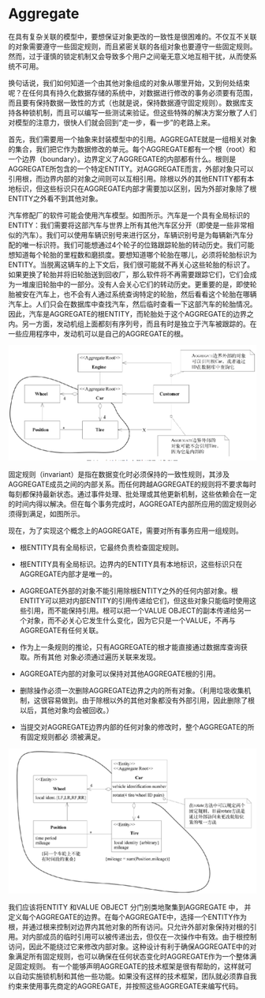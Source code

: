 # Aggregate 

在具有复杂关联的模型中，要想保证对象更改的一致性是很困难的。不仅互不关联的对象需要遵守一些固定规则，而且紧密关联的各组对象也要遵守一些固定规则。然而，过于谨慎的锁定机制又会导致多个用户之间毫无意义地互相干扰，从而使系统不可用。

换句话说，我们如何知道一个由其他对象组成的对象从哪里开始，又到何处结束呢？在任何具有持久化数据存储的系统中，对数据进行修改的事务必须要有范围，而且要有保持数据一致性的方式（也就是说，保持数据遵守固定规则）。数据库支持各种锁机制，而且可以编写一些测试来验证。但这些特殊的解决方案分散了人们对模型的注意力，很快人们就会回到“走一步，看一步”的老路上来。

首先，我们需要用一个抽象来封装模型中的引用。AGGREGATE就是一组相关对象的集合，我们把它作为数据修改的单元。每个AGGREGATE都有一个根（root）和一个边界（boundary）。边界定义了AGGREGATE的内部都有什么。根则是AGGREGATE所包含的一个特定ENTITY。对AGGREGATE而言，外部对象只可以引用根，而边界内部的对象之间则可以互相引用。除根以外的其他ENTITY都有本地标识，但这些标识只在AGGREGATE内部才需要加以区别，因为外部对象除了根ENTITY之外看不到其他对象。

汽车修配厂的软件可能会使用汽车模型。如图所示。汽车是一个具有全局标识的ENTITY：我们需要将这部汽车与世界上所有其他汽车区分开（即使是一些非常相似的汽车）。我们可以使用车辆识别号来进行区分，车辆识别号是为每辆新汽车分配的唯一标识符。我们可能想通过4个轮子的位臵跟踪轮胎的转动历史。我们可能想知道每个轮胎的里程数和磨损度。要想知道哪个轮胎在哪儿，必须将轮胎标识为ENTITY。当脱离这辆车的上下文后，我们很可能就不再关心这些轮胎的标识了。如果更换了轮胎并将旧轮胎送到回收厂，那么软件将不再需要跟踪它们，它们会成为一堆废旧轮胎中的一部分。没有人会关心它们的转动历史。更重要的是，即使轮胎被安在汽车上，也不会有人通过系统查询特定的轮胎，然后看看这个轮胎在哪辆汽车上。人们只会在数据库中查找汽车，然后临时查看一下这部汽车的轮胎情况。因此，汽车是AGGREGATE的根ENTITY，而轮胎处于这个AGGREGATE的边界之内。另一方面，发动机组上面都刻有序列号，而且有时是独立于汽车被跟踪的。在一些应用程序中，发动机可以是自己的AGGREGATE的根。

![](../img/20211207151848.png)

固定规则（invariant）是指在数据变化时必须保持的一致性规则，其涉及AGGREGATE成员之间的内部关系。而任何跨越AGGREGATE的规则将不要求每时每刻都保持最新状态。通过事件处理、批处理或其他更新机制，这些依赖会在一定的时间内得以解决。但在每个事务完成时，AGGREGATE内部所应用的固定规则必须得到满足，如图所示。

现在，为了实现这个概念上的AGGREGATE，需要对所有事务应用一组规则。

- 根ENTITY具有全局标识，它最终负责检查固定规则。
- 根ENTITY具有全局标识。边界内的ENTITY具有本地标识，这些标识只在AGGREGATE内部才是唯一的。
- AGGREGATE外部的对象不能引用除根ENTITY之外的任何内部对象。根ENTITY可以把对内部ENTITY的引用传递给它们，但这些对象只能临时使用这些引用，而不能保持引用。根可以把一个VALUE OBJECT的副本传递给另一个对象，而不必关心它发生什么变化，因为它只是一个VALUE，不再与AGGREGATE有任何关联。
- 作为上一条规则的推论，只有AGGREGATE的根才能直接通过数据库查询获取。所有其他
  对象必须通过遍历关联来发现。

- AGGREGATE内部的对象可以保持对其他AGGREGATE根的引用。
- 删除操作必须一次删除AGGREGATE边界之内的所有对象。（利用垃圾收集机制，这很容易做到。由于除根以外的其他对象都没有外部引用，因此删除了根以后，其他对象均会被回收。）
- 当提交对AGGREGATE边界内部的任何对象的修改时，整个AGGREGATE的所有固定规则都必
  须被满足。

![](../img/20211207152533.png)

我们应该将ENTITY 和VALUE OBJECT 分门别类地聚集到AGGREGATE 中， 并定义每个AGGREGATE的边界。在每个AGGREGATE中，选择一个ENTITY作为根，并通过根来控制对边界内其他对象的所有访问。只允许外部对象保持对根的引用。对内部成员的临时引用可以被传递出去，但仅在一次操作中有效。由于根控制访问，因此不能绕过它来修改内部对象。这种设计有利于确保AGGREGATE中的对象满足所有固定规则，也可以确保在任何状态变化时AGGREGATE作为一个整体满足固定规则。
有一个能够声明AGGREGATE的技术框架是很有帮助的，这样就可以自动实施锁机制和其他一些功能。如果没有这样的技术框架，团队就必须靠自我约束来使用事先商定的AGGREGATE，并按照这些AGGREGATE来编写代码。

